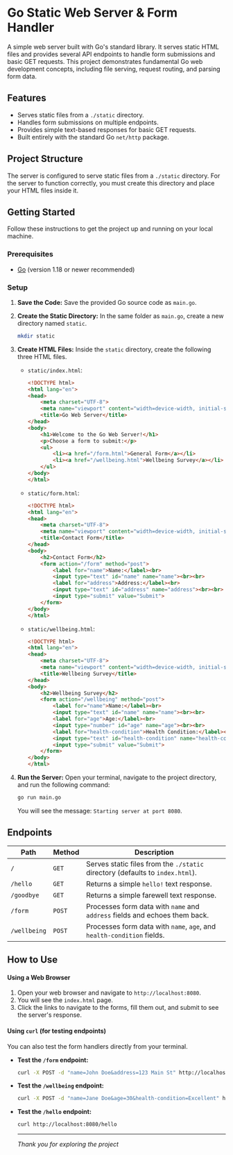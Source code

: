 # Go Static Web Server & Form Handler

A simple web server built with Go's standard library. It serves static HTML files and provides several API endpoints to handle form submissions and basic GET requests. This project demonstrates fundamental Go web development concepts, including file serving, request routing, and parsing form data.

## Features

*   Serves static files from a `./static` directory.
*   Handles form submissions on multiple endpoints.
*   Provides simple text-based responses for basic GET requests.
*   Built entirely with the standard Go `net/http` package.

## Project Structure

The server is configured to serve static files from a `./static` directory. For the server to function correctly, you must create this directory and place your HTML files inside it.


## Getting Started

Follow these instructions to get the project up and running on your local machine.

### Prerequisites

*   [Go](https://golang.org/dl/) (version 1.18 or newer recommended)

### Setup

1.  **Save the Code:** Save the provided Go source code as `main.go`.

2.  **Create the Static Directory:** In the same folder as `main.go`, create a new directory named `static`.
    ```sh
    mkdir static
    ```

3.  **Create HTML Files:** Inside the `static` directory, create the following three HTML files.

    *   `static/index.html`:
        ```html
        <!DOCTYPE html>
        <html lang="en">
        <head>
            <meta charset="UTF-8">
            <meta name="viewport" content="width=device-width, initial-scale=1.0">
            <title>Go Web Server</title>
        </head>
        <body>
            <h1>Welcome to the Go Web Server!</h1>
            <p>Choose a form to submit:</p>
            <ul>
                <li><a href="/form.html">General Form</a></li>
                <li><a href="/wellbeing.html">Wellbeing Survey</a></li>
            </ul>
        </body>
        </html>
        ```

    *   `static/form.html`:
        ```html
        <!DOCTYPE html>
        <html lang="en">
        <head>
            <meta charset="UTF-8">
            <meta name="viewport" content="width=device-width, initial-scale=1.0">
            <title>Contact Form</title>
        </head>
        <body>
            <h2>Contact Form</h2>
            <form action="/form" method="post">
                <label for="name">Name:</label><br>
                <input type="text" id="name" name="name"><br><br>
                <label for="address">Address:</label><br>
                <input type="text" id="address" name="address"><br><br>
                <input type="submit" value="Submit">
            </form>
        </body>
        </html>
        ```

    *   `static/wellbeing.html`:
        ```html
        <!DOCTYPE html>
        <html lang="en">
        <head>
            <meta charset="UTF-8">
            <meta name="viewport" content="width=device-width, initial-scale=1.0">
            <title>Wellbeing Survey</title>
        </head>
        <body>
            <h2>Wellbeing Survey</h2>
            <form action="/wellbeing" method="post">
                <label for="name">Name:</label><br>
                <input type="text" id="name" name="name"><br><br>
                <label for="age">Age:</label><br>
                <input type="number" id="age" name="age"><br><br>
                <label for="health-condition">Health Condition:</label><br>
                <input type="text" id="health-condition" name="health-condition"><br><br>
                <input type="submit" value="Submit">
            </form>
        </body>
        </html>
        ```

4.  **Run the Server:** Open your terminal, navigate to the project directory, and run the following command:
    ```sh
    go run main.go
    ```
    You will see the message: `Starting server at port 8080`.

## Endpoints

| Path            | Method | Description                                                                 |
| --------------- | ------ | --------------------------------------------------------------------------- |
| `/`             | `GET`  | Serves static files from the `./static` directory (defaults to `index.html`). |
| `/hello`        | `GET`  | Returns a simple `hello!` text response.                                    |
| `/goodbye`      | `GET`  | Returns a simple farewell text response.                                    |
| `/form`         | `POST` | Processes form data with `name` and `address` fields and echoes them back.  |
| `/wellbeing`    | `POST` | Processes form data with `name`, `age`, and `health-condition` fields.      |

## How to Use

#### Using a Web Browser
1.  Open your web browser and navigate to `http://localhost:8080`.
2.  You will see the `index.html` page.
3.  Click the links to navigate to the forms, fill them out, and submit to see the server's response.

#### Using `curl` (for testing endpoints)

You can also test the form handlers directly from your terminal.

*   **Test the `/form` endpoint:**
    ```sh
    curl -X POST -d "name=John Doe&address=123 Main St" http://localhost:8080/form
    ```

*   **Test the `/wellbeing` endpoint:**
    ```sh
    curl -X POST -d "name=Jane Doe&age=30&health-condition=Excellent" http://localhost:8080/wellbeing
    ```

*   **Test the `/hello` endpoint:**
    ```sh
    curl http://localhost:8080/hello
    ```

    ---

    *Thank you for exploring the project*

